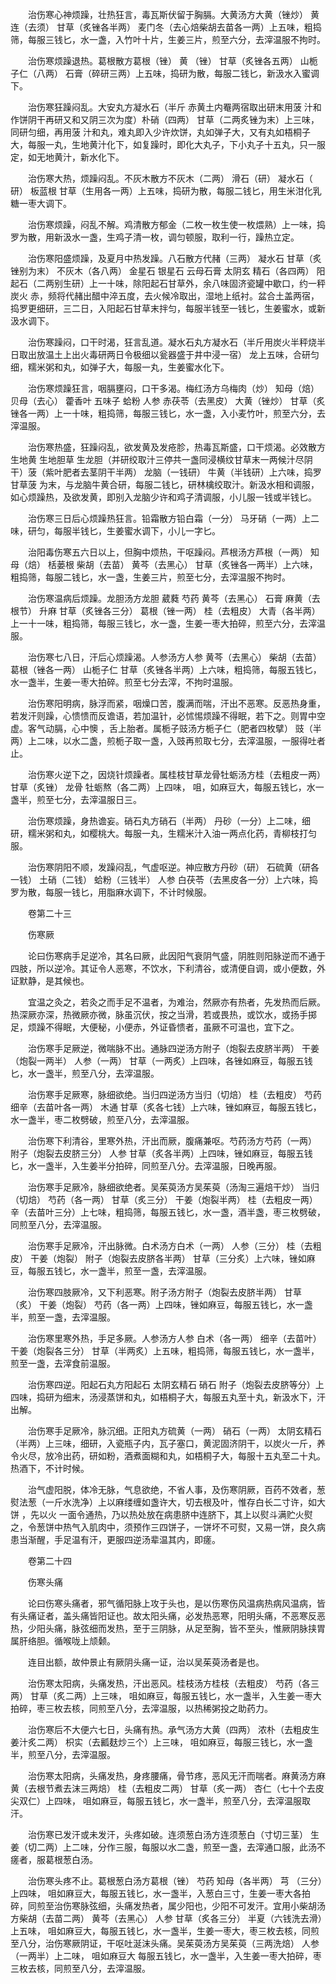 <!-- { "loadSidebar": true } -->
　　治伤寒心神烦躁，壮热狂言，毒瓦斯伏留于胸膈。大黄汤方大黄（锉炒） 黄连（去须） 甘草（炙锉各半两） 麦门冬（去心焙柴胡去苗各一两）上五味，粗捣筛，每服三钱匕，水一盏，入竹叶十片，生姜三片，煎至六分，去滓温服不拘时。

　　治伤寒烦躁退热。葛根散方葛根（锉） 黄 （锉） 甘草（炙锉各五两） 山栀子仁（八两） 石膏（碎研三两）上五味，捣研为散，每服二钱匕，新汲水入蜜调下。

　　治伤寒狂躁闷乱。大安丸方凝水石（半斤 赤黄土内罨两宿取出研末用菠 汁和作饼阴干再研又和又阴三次为度）朴硝（四两） 甘草（二两炙锉为末）上三味，同研匀细，再用菠 汁和丸，难丸即入少许炊饼，丸如弹子大，又有丸如梧桐子大，每服一丸，生地黄汁化下，如复躁时，即化大丸子，下小丸子十五丸，只一服定，如无地黄汁，新水化下。

　　治伤寒大热，烦躁闷乱。不灰木散方不灰木（二两） 滑石（研） 凝水石（ 研） 板蓝根 甘草（生用各一两）上五味，捣研为散，每服二钱匕，用生米泔化乳糖一枣大调下。

　　治伤寒烦躁，闷乱不解。鸡清散方郁金（二枚一枚生使一枚煨熟）上一味，捣罗为散，用新汲水一盏，生鸡子清一枚，调匀顿服，取利一行，躁热立定。

　　治伤寒阳盛烦躁，及夏月中热发躁。八石散方代赭（三两） 凝水石 甘草（炙锉别为末） 不灰木（各八两） 金星石 银星石 云母石膏 太阴玄 精石（各四两） 阳起石（二两别生研）上一十味，除阳起石甘草外，余八味固济瓷罐中歇口，约一秤炭火 赤，频将代赭出醋中淬五度，去火候冷取出，湿地上纸衬。盆合土盖两宿，捣罗更细研，三二日，入阳起石甘草末拌匀，每服半钱至一钱匕，生姜蜜水，或新汲水调下。

　　治伤寒躁闷，口干时渴，狂言乱道。凝水石丸方凝水石（半斤用炭火半秤烧半日取出放温土上出火毒研两日令极细以瓮器盛于井中浸一宿） 龙上五味，合研匀细，糯米粥和丸，如弹子大，每服一丸，生姜蜜水化下。

　　治伤寒烦躁狂言，咽膈壅闷，口干多渴。梅红汤方乌梅肉（炒） 知母（焙） 贝母（去心） 藿香叶 五味子 蛤粉 人参 赤茯苓（去黑皮） 大黄（锉炒） 甘草（炙锉各一两）上一十味，粗捣筛，每服三钱匕，水一盏，入小麦竹叶，煎至六分，去滓温服。

　　治伤寒热盛，狂躁闷乱，欲发黄及发疮胗，热毒瓦斯盛，口干烦渴。必效散方生地黄 生地胆草 生龙胆（并研绞取汁三停共一盏同浸横纹甘草末一两候汁尽阴干）菠（紫叶肥者去茎阴干半两） 龙脑（一钱研） 牛黄（半钱研）上六味，捣罗甘草菠 为末，与龙脑牛黄合研，每服二钱匕，研林檎绞取汁。新汲水相和调服，如心烦躁热，及欲发黄，即别入龙脑少许和鸡子清调服，小儿服一钱或半钱匕。

　　治伤寒三日后心烦躁热狂言。铅霜散方铅白霜（一分） 马牙硝（一两）上二味，研匀，每服半钱匕，生姜蜜水调下，小儿一字匕。

　　治阳毒伤寒五六日以上，但胸中烦热，干呕躁闷。芦根汤方芦根（一两） 知母（焙） 栝蒌根 柴胡（去苗） 黄芩（去黑心） 甘草（炙锉各一两半）上六味，粗捣筛，每服二钱匕，水一盏，生姜三片，煎至七分，去滓温服不拘时。

　　治伤寒温病后烦躁。龙胆汤方龙胆 葳蕤 芍药 黄芩（去黑心） 石膏 麻黄（去根节） 升麻 甘草（炙锉各三分） 葛根（锉一两） 桂（去粗皮） 大青（各半两）上一十一味，粗捣筛，每服三钱匕，水一盏，生姜一枣大拍碎，煎至六分，去滓温服。

　　治伤寒七八日，汗后心烦躁渴。人参汤方人参 黄芩（去黑心） 柴胡（去苗） 葛根（锉各一两） 山栀子仁 甘草（炙锉各半两）上六味，粗捣筛，每服五钱匕，水一盏半，生姜一枣大拍碎。煎至七分去滓，不拘时温服。

　　治伤寒阳明病，脉浮而紧，咽燥口苦，腹满而喘，汗出不恶寒。反恶热身重，若发汗则躁，心愦愦而反谵语，若加温针，必怵惕烦躁不得眠，若下之。则胃中空虚。客气动膈，心中懊 ，舌上胎者。属栀子豉汤方栀子仁（肥者四枚擘） 豉（半两）上二味，以水二盏，煎栀子取一盏，入豉再煎取七分，去滓温服，一服得吐者止。

　　治伤寒火逆下之，因烧针烦躁者。属桂枝甘草龙骨牡蛎汤方桂（去粗皮一两） 甘草（炙锉） 龙骨 牡蛎熬（各二两）上四味， 咀，如麻豆大，每服五钱匕，水一盏半，煎至七分，去滓温服日三。

　　治伤寒烦躁，身热谵妄。硝石丸方硝石（半两） 丹砂（一分）上二味，细研，糯米粥和丸，如樱桃大。每服一丸，生糯米汁入油一两点化药，青柳枝打匀服。

　　治伤寒阴阳不顺，发躁闷乱，气虚呕逆。神应散方丹砂（研） 石硫黄（研各一钱） 土硝（二钱） 蛤粉（三钱半） 人参 白茯苓（去黑皮各一分）上六味，捣罗为散，每服一钱匕，用脂麻水调下，不计时候服。

　　卷第二十三

　　伤寒厥

　　论曰伤寒病手足逆冷，其名曰厥，此因阳气衰阴气盛，阴胜则阳脉逆而不通于四肢，所以逆冷。其证令人恶寒，不饮水，下利清谷，或清便自调，或小便数，外证默静，是其候也。

　　宜温之灸之，若灸之而手足不温者，为难治，然厥亦有热者，先发热而后厥。热深厥亦深，热微厥亦微，脉虽沉伏，按之当滑，若或畏热，或饮水，或扬手掷足，烦躁不得眠，大便秘，小便赤，外证昏愦者，虽厥不可温也，宜下之。

　　治伤寒手足厥逆，微喘脉不出。通脉四逆汤方附子（炮裂去皮脐半两） 干姜（炮裂一两半） 人参（一两） 甘草（一两炙）上四味，各锉如麻豆，每服五钱匕，水一盏半，煎至八分，去滓温服。

　　治伤寒手足厥寒，脉细欲绝。当归四逆汤方当归（切焙） 桂（去粗皮） 芍药 细辛（去苗叶各一两） 木通 甘草（炙各七钱）上六味，锉如麻豆，每服五钱匕，水一盏半，枣二枚劈破，煎至八分，去滓温服。

　　治伤寒下利清谷，里寒外热，汗出而厥，腹痛兼呕。芍药汤方芍药（一两） 附子（炮裂去皮脐三分） 人参 甘草（炙各半两）上四味，锉如麻豆，每服五钱匕，水一盏半，入生姜半分拍碎，同煎至八分。去滓温服，日晚再服。

　　治伤寒手足厥冷，脉细欲绝者。吴茱萸汤方吴茱萸（汤淘三遍焙干炒） 当归（切焙） 芍药（各一两） 甘草（炙三分） 干姜（炮裂半两） 桂（去粗皮一两） 辛（去苗叶三分）上七味，粗捣筛，每服五钱匕，水一盏，酒半盏，枣三枚劈破，同煎至八分，去滓温服。

　　治伤寒手足厥冷，汗出脉微。白术汤方白术（一两） 人参（三分） 桂（去粗皮） 干姜（炮裂） 附子（炮裂去皮脐各半两） 甘草（三分炙）上六味，锉如麻豆，每服五钱匕，水一盏半，煎至一盏，去滓温服。

　　治伤寒四肢厥冷，又下利恶寒。附子汤方附子（炮裂去皮脐半两） 甘草（炙） 干姜（炮裂） 芍药（各一两）上四味，锉如麻豆，每服五钱匕，水一盏半，煎至一盏，去滓温服。

　　治伤寒里寒外热，手足多厥。人参汤方人参 白术（各一两） 细辛（去苗叶） 干姜（炮裂各三分） 甘草（半两炙）上五味，粗捣筛，每服五钱匕，水一盏半，煎至一盏，去滓食前温服。

　　治伤寒四逆。阳起石丸方阳起石 太阴玄精石 硝石 附子（炮裂去皮脐等分）上四味，捣研为细末，汤浸蒸饼和丸，如梧桐子大，每服五丸至十丸，新汲水下，汗出解。

　　治伤寒手足厥冷，脉沉细。正阳丸方硫黄（一两） 硝石（一两） 太阴玄精石（半两）上三味，细研，入瓷瓶子内，瓦子塞口，黄泥固济阴干，以炭火一斤，养令火尽，放冷出药，研如粉，酒煮面糊和丸，如梧桐子大，每服十五丸至二十丸。热酒下，不计时候。

　　治气虚阳脱，体冷无脉，气息欲绝，不省人事，及伤寒阴厥，百药不效者，葱熨法葱（一斤水洗净）上以麻缕缠如盏许大，切去根及叶，惟存白长二寸许，如大饼 ，先以火 一面令通热，乃以热处放在病患脐中连脐下，其上以熨斗满贮火熨之，令葱饼中热气入肌肉中，须预作三四饼子，一饼坏不可熨，又易一饼，良久病患当渐醒，手足温有汗，更服四逆汤辈温其内，即瘥。

　　卷第二十四

　　伤寒头痛

　　论曰伤寒头痛者，邪气循阳脉上攻于头也，是以伤寒伤风温病热病风温病，皆有头痛证者，盖头痛皆阳证也。故太阳头痛，必发热恶寒，阳明头痛，不恶寒反恶热，少阳头痛，脉弦细而发热，至于三阴脉，从足至胸，皆不至头，惟厥阴脉挟胃属肝络胆。循喉咙上颃颡。

　　连目出额，故仲景止有厥阴头痛一证，治以吴茱萸汤者是也。

　　治伤寒太阳病，头痛发热，汗出恶风。桂枝汤方桂枝（去粗皮） 芍药（各三两） 甘草（炙二两）上三味， 咀如麻豆，每服五钱匕，水一盏半，入生姜一枣大拍碎，枣三枚去核，同煎至八分，去滓温服，以热稀粥投之助药力。

　　治伤寒后不大便六七日，头痛有热。承气汤方大黄（四两） 浓朴（去粗皮生姜汁炙二两） 枳实（去瓤麸炒三个）上三味， 咀如麻豆，每服三钱匕，水一盏半，煎至八分，去滓温服。

　　治伤寒太阳病，头痛发热，身疼腰痛，骨节疼，恶风无汗而喘者。麻黄汤方麻黄（去根节煮去沫三两焙） 桂（去粗皮二两） 甘草（炙一两） 杏仁（七十个去皮尖双仁）上四味， 咀如麻豆，每服五钱匕，水一盏半，煎至八分，去滓温服取汗。

　　治伤寒已发汗或未发汗，头疼如破。连须葱白汤方连须葱白（寸切三茎） 生姜（切二两）上二味，分作三服，每服以水二盏，煎至一盏，去滓通口服，此汤不瘥者，服葛根葱白汤。

　　治伤寒头疼不止。葛根葱白汤方葛根（锉） 芍药 知母（各半两） 芎 （三分）上四味， 咀如麻豆大，每服五钱匕，水一盏半，入葱白三寸，生姜一枣大各拍碎，同煎至治伤寒脉弦细，头痛发热者，属少阳也，少阳不可发汗。宜用小柴胡汤方柴胡（去苗二两） 黄芩（去黑心） 人参 甘草（炙各三分） 半夏（六钱洗去滑）上五味， 咀如麻豆大，每服五钱匕，水一盏半，生姜一枣大，枣三枚去核，同煎至八分，治伤寒厥阴证，干呕吐涎沫头痛。吴茱萸汤方吴茱萸（三两洗焙） 人参（一两半）上二味， 咀如麻豆大 每服五钱匕，水一盏半，入生姜一枣大拍碎，枣三枚去核，同煎至八分，去滓温服。

